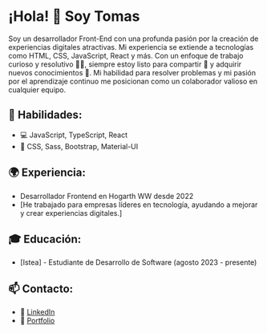 # ¡Hola! 👋 Soy Tomas

Soy un desarrollador Front-End con una profunda pasión por la creación de experiencias digitales atractivas. Mi experiencia se extiende a tecnologías como HTML, CSS, JavaScript, React y más. Con un enfoque de trabajo curioso y resolutivo 🕵️‍♂️, siempre estoy listo para compartir 🤲 y adquirir nuevos conocimientos 🧠. Mi habilidad para resolver problemas y mi pasión por el aprendizaje continuo me posicionan como un colaborador valioso en cualquier equipo.


## 🧠 Habilidades:

- 💻 JavaScript, TypeScript, React
- 🎨 CSS, Sass, Bootstrap, Material-UI

## 🌍 Experiencia:

- Desarrollador Frontend en Hogarth WW desde 2022
- [He trabajado para empresas líderes en tecnología, ayudando a mejorar y crear experiencias digitales.] 

## 🎓 Educación:

- [Istea] - Estudiante de Desarrollo de Software (agosto 2023 - presente)

## 📫 Contacto:

- 📧 [LinkedIn](https://www.linkedin.com/in/tomas-garbarino/) 
- 💼 [Portfolio](https://tomas-garbarino.vercel.app/)

